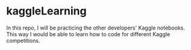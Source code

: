 # kaggleLearning
In this repo, I will be practicing the other developers' Kaggle notebooks. This way I would be able to learn how to code for different Kaggle competitions. 
